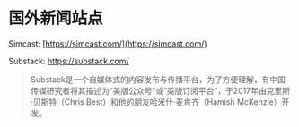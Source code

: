 # 国外新闻站点

Simcast: [https://simcast.com/](https://simcast.com/)

Substack: https://substack.com/

> Substack是一个自媒体式的内容发布与传播平台，为了方便理解，有中国传媒研究者将其描述为“美版公众号”或“美版订阅平台”，于2017年由克里斯·贝斯特（Chris Best）和他的朋友哈米什·麦肯齐（Hamish McKenzie）开发。

